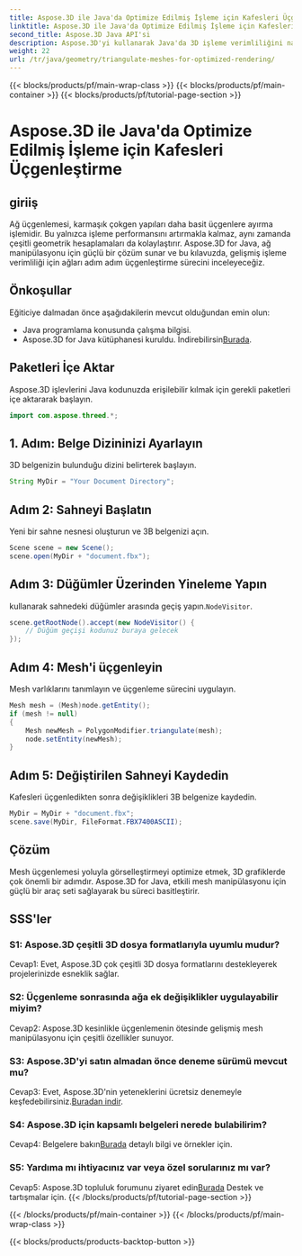 ```yaml
---
title: Aspose.3D ile Java'da Optimize Edilmiş İşleme için Kafesleri Üçgenleştirme
linktitle: Aspose.3D ile Java'da Optimize Edilmiş İşleme için Kafesleri Üçgenleştirme
second_title: Aspose.3D Java API'si
description: Aspose.3D'yi kullanarak Java'da 3D işleme verimliliğini nasıl artıracağınızı öğrenin. Optimum performans için ağları üçgenleştirin.
weight: 22
url: /tr/java/geometry/triangulate-meshes-for-optimized-rendering/
---
```


{{< blocks/products/pf/main-wrap-class >}}
{{< blocks/products/pf/main-container >}}
{{< blocks/products/pf/tutorial-page-section >}}

# Aspose.3D ile Java'da Optimize Edilmiş İşleme için Kafesleri Üçgenleştirme

## giriiş

Ağ üçgenlemesi, karmaşık çokgen yapıları daha basit üçgenlere ayırma işlemidir. Bu yalnızca işleme performansını artırmakla kalmaz, aynı zamanda çeşitli geometrik hesaplamaları da kolaylaştırır. Aspose.3D for Java, ağ manipülasyonu için güçlü bir çözüm sunar ve bu kılavuzda, gelişmiş işleme verimliliği için ağları adım adım üçgenleştirme sürecini inceleyeceğiz.

## Önkoşullar

Eğiticiye dalmadan önce aşağıdakilerin mevcut olduğundan emin olun:

- Java programlama konusunda çalışma bilgisi.
-  Aspose.3D for Java kütüphanesi kuruldu. İndirebilirsin[Burada](https://releases.aspose.com/3d/java/).

## Paketleri İçe Aktar

Aspose.3D işlevlerini Java kodunuzda erişilebilir kılmak için gerekli paketleri içe aktararak başlayın.

```java
import com.aspose.threed.*;
```

## 1. Adım: Belge Dizininizi Ayarlayın

3D belgenizin bulunduğu dizini belirterek başlayın.

```java
String MyDir = "Your Document Directory";
```

## Adım 2: Sahneyi Başlatın

Yeni bir sahne nesnesi oluşturun ve 3B belgenizi açın.

```java
Scene scene = new Scene();
scene.open(MyDir + "document.fbx");
```

## Adım 3: Düğümler Üzerinden Yineleme Yapın

 kullanarak sahnedeki düğümler arasında geçiş yapın.`NodeVisitor`.

```java
scene.getRootNode().accept(new NodeVisitor() {
    // Düğüm geçişi kodunuz buraya gelecek
});
```

## Adım 4: Mesh'i üçgenleyin

Mesh varlıklarını tanımlayın ve üçgenleme sürecini uygulayın.

```java
Mesh mesh = (Mesh)node.getEntity();
if (mesh != null)
{
    Mesh newMesh = PolygonModifier.triangulate(mesh);
    node.setEntity(newMesh);
}
```

## Adım 5: Değiştirilen Sahneyi Kaydedin

Kafesleri üçgenledikten sonra değişiklikleri 3B belgenize kaydedin.

```java
MyDir = MyDir + "document.fbx";
scene.save(MyDir, FileFormat.FBX7400ASCII);
```

## Çözüm

Mesh üçgenlemesi yoluyla görselleştirmeyi optimize etmek, 3D grafiklerde çok önemli bir adımdır. Aspose.3D for Java, etkili mesh manipülasyonu için güçlü bir araç seti sağlayarak bu süreci basitleştirir.

## SSS'ler

### S1: Aspose.3D çeşitli 3D dosya formatlarıyla uyumlu mudur?

Cevap1: Evet, Aspose.3D çok çeşitli 3D dosya formatlarını destekleyerek projelerinizde esneklik sağlar.

### S2: Üçgenleme sonrasında ağa ek değişiklikler uygulayabilir miyim?

Cevap2: Aspose.3D kesinlikle üçgenlemenin ötesinde gelişmiş mesh manipülasyonu için çeşitli özellikler sunuyor.

### S3: Aspose.3D'yi satın almadan önce deneme sürümü mevcut mu?

 Cevap3: Evet, Aspose.3D'nin yeteneklerini ücretsiz denemeyle keşfedebilirsiniz.[Buradan indir](https://releases.aspose.com/).

### S4: Aspose.3D için kapsamlı belgeleri nerede bulabilirim?

 Cevap4: Belgelere bakın[Burada](https://reference.aspose.com/3d/java/) detaylı bilgi ve örnekler için.

### S5: Yardıma mı ihtiyacınız var veya özel sorularınız mı var?

 Cevap5: Aspose.3D topluluk forumunu ziyaret edin[Burada](https://forum.aspose.com/c/3d/18) Destek ve tartışmalar için.
{{< /blocks/products/pf/tutorial-page-section >}}

{{< /blocks/products/pf/main-container >}}
{{< /blocks/products/pf/main-wrap-class >}}

{{< blocks/products/products-backtop-button >}}
